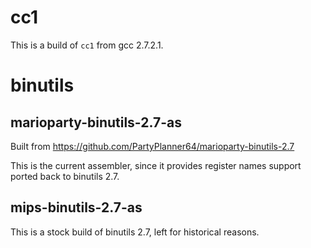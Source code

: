 # cc1

This is a build of `cc1` from gcc 2.7.2.1.

# binutils

## marioparty-binutils-2.7-as

Built from https://github.com/PartyPlanner64/marioparty-binutils-2.7

This is the current assembler, since it provides register names support ported back to binutils 2.7.

## mips-binutils-2.7-as

This is a stock build of binutils 2.7, left for historical reasons.

